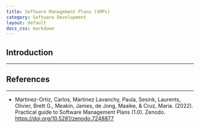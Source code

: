 ```yaml
---
title: Software Management Plans (SMPs)
category: Software Development
layout: default
docs_css: markdown
---
```



## Introduction
---

## References
---
- Martinez-Ortiz, Carlos, Martinez Lavanchy, Paula, Sesink, Laurents,
  Olivier, Brett G., Meakin, James, de Jong, Maaike, & Cruz,
  Maria. (2022). Practical guide to Software Management Plans
  (1.0). Zenodo. https://doi.org/10.5281/zenodo.7248877
